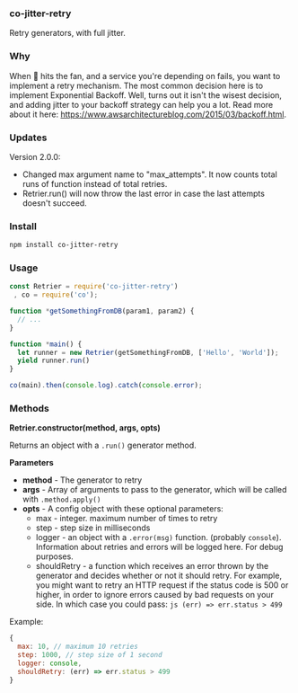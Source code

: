 ### co-jitter-retry

Retry generators, with full jitter.


### Why

When :poop: hits the fan, and a service you're depending on fails, you want
to implement a retry mechanism. The most common decision here is to implement
Exponential Backoff.  Well, turns out it isn't the wisest decision, and adding
jitter to your backoff strategy can help you a lot. Read more
about it here: https://www.awsarchitectureblog.com/2015/03/backoff.html.

### Updates

Version 2.0.0:
- Changed max argument name to "max_attempts". It now counts total runs of function instead of total retries.
- Retrier.run() will now throw the last error in case the last attempts doesn't succeed. 

### Install

```bash
npm install co-jitter-retry
```

### Usage

```js
const Retrier = require('co-jitter-retry')
 , co = require('co');

function *getSomethingFromDB(param1, param2) {
  // ...
}

function *main() {
  let runner = new Retrier(getSomethingFromDB, ['Hello', 'World']);  
  yield runner.run()
}

co(main).then(console.log).catch(console.error);
```

### Methods

__Retrier.constructor(method, args, opts)__

Returns an object with a `.run()` generator method.

__Parameters__

- __method__ - The generator to retry
- __args__ - Array of arguments to pass to the generator, which will be called with `.method.apply()`
- __opts__ - A config object with these optional parameters:
  - max - integer. maximum number of times to retry
  - step - step size in milliseconds
  - logger - an object with a `.error(msg)` function. (probably `console`). Information
  about retries and errors will be logged here. For debug purposes.
  - shouldRetry - a function which receives an error thrown by the generator and decides
  whether or not it should retry. For example, you might want to retry an HTTP request
  if the status code is 500 or higher, in order to ignore errors caused by bad requests
  on your side. In which case you could pass: ```js (err) => err.status > 499 ```

Example:

```js
{
  max: 10, // maximum 10 retries
  step: 1000, // step size of 1 second
  logger: console,
  shouldRetry: (err) => err.status > 499
}
```

